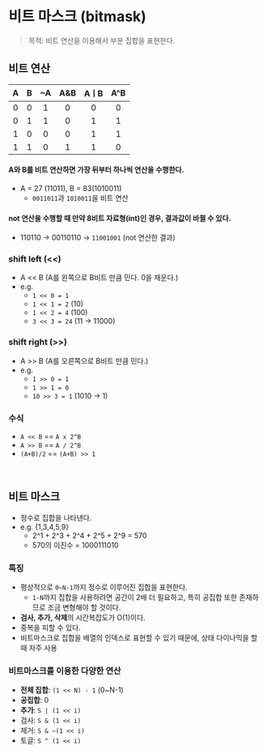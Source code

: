 # 비트 마스크 (bitmask)

> 목적: 비트 연산을 이용해서 부분 집합을 표현한다.

## 비트 연산

|  A   |  B   |  ~A  |  A&B  |  AㅣB  |  A^B  |
|:----:|:----:|:----:|:-----:|:-----:|:-----:|
|  0   |  0   |  1   |   0   |   0   |   0   |
|  0   |  1   |  1   |   0   |   1   |   1   |
|  1   |  0   |  0   |   0   |   1   |   1   |
|  1   |  1   |  0   |   1   |   1   |   0   |

#### A와 B를 비트 연산하면 가장 뒤부터 하나씩 연산을 수행한다.
+ A = 27 (11011), B = 83(1010011)
  + `0011011`과 `1010011`을 비트 연산

#### not 연산을 수행할 때 만약 8비트 자료형(int)인 경우, 결과값이 바뀔 수 있다.
+ 110110 -> 00110110 -> `11001001` (not 연산한 결과)


### shift left (<<)
+ A << B (A를 왼쪽으로 B비트 만큼 민다. 0을 채운다.)
+ e.g.
  + `1 << 0 = 1`
  + `1 << 1 = 2` (10)
  + `1 << 2 = 4` (100)
  + `3 << 3 = 24` (11 -> 11000)

### shift right (>>)
+ A >> B (A를 오른쪽으로 B비트 만큼 민다.)
+ e.g.
  + `1 >> 0 = 1`
  + `1 >> 1 = 0`
  + `10 >> 3 = 1` (1010 -> 1)


### 수식

+ `A << B` == `A x 2^B`
+ `A >> B` == `A / 2^B`
+ `(A+B)/2` == `(A+B) >> 1`

<br>

## 비트 마스크

+ 정수로 집합을 나타낸다.
+ e.g. {1,3,4,5,9}
  + 2^1 + 2^3 + 2^4 + 2^5 + 2^9 = 570
  + 570의 이진수 = 1000111010

### 특징

+ 평상적으로 `0~N-1`까지 정수로 이루어진 집합을 표현한다.
  + `1-N`까지 집합을 사용하려면 공간이 2배 더 필요하고, 특히 공집합 또한 존재하므로 조금 변형해야 할 것이다.
+ **검사, 추가, 삭제**의 시간복잡도가 O(1)이다.
+ 중복을 피할 수 있다.
+ 비트마스크로 집합을 배열의 인덱스로 표현할 수 있기 때문에, 상태 다이나믹을 할 때 자주 사용

### 비트마스크를 이용한 다양한 연산

+ **전체 집합**: `(1 << N) - 1` (0~N-1)
+ **공집합**: 0
+ **추가**: `S | (1 << i)`
+ 검사: `S & (1 << i)`
+ 제거: `S & ~(1 << i)`
+ 토글: `S ^ (1 << i)`